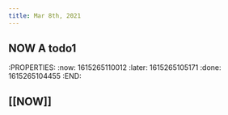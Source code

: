 ```yaml
---
title: Mar 8th, 2021
---
```


## NOW A todo1
:PROPERTIES:
:now: 1615265110012
:later: 1615265105171
:done: 1615265104455
:END:
## [[NOW]]
##
